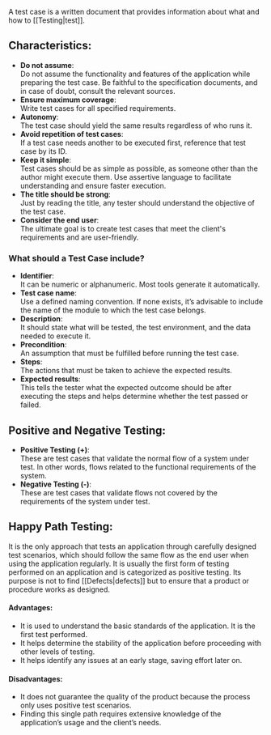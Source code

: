 A test case is a written document that provides information about what and how to [[Testing|test]].
## Characteristics:
- **Do not assume**:  
    Do not assume the functionality and features of the application while preparing the test case. Be faithful to the specification documents, and in case of doubt, consult the relevant sources.
- **Ensure maximum coverage**:  
    Write test cases for all specified requirements.
- **Autonomy**:  
    The test case should yield the same results regardless of who runs it.
- **Avoid repetition of test cases**:  
    If a test case needs another to be executed first, reference that test case by its ID.
- **Keep it simple**:  
    Test cases should be as simple as possible, as someone other than the author might execute them. Use assertive language to facilitate understanding and ensure faster execution.
- **The title should be strong**:  
    Just by reading the title, any tester should understand the objective of the test case.
- **Consider the end user**:  
    The ultimate goal is to create test cases that meet the client's requirements and are user-friendly.
### What should a Test Case include?
- **Identifier**:  
    It can be numeric or alphanumeric. Most tools generate it automatically.
- **Test case name**:  
    Use a defined naming convention. If none exists, it’s advisable to include the name of the module to which the test case belongs.
- **Description**:  
    It should state what will be tested, the test environment, and the data needed to execute it.
- **Precondition**:  
    An assumption that must be fulfilled before running the test case.
- **Steps**:  
    The actions that must be taken to achieve the expected results.
- **Expected results**:  
    This tells the tester what the expected outcome should be after executing the steps and helps determine whether the test passed or failed.
## Positive and Negative Testing:
- **Positive Testing (+)**:  
    These are test cases that validate the normal flow of a system under test. In other words, flows related to the functional requirements of the system.
- **Negative Testing (-)**:  
    These are test cases that validate flows not covered by the requirements of the system under test.
## Happy Path Testing:
It is the only approach that tests an application through carefully designed test scenarios, which should follow the same flow as the end user when using the application regularly. It is usually the first form of testing performed on an application and is categorized as positive testing. Its purpose is not to find [[Defects|defects]] but to ensure that a product or procedure works as designed.
#### Advantages:
- It is used to understand the basic standards of the application. It is the first test performed.
- It helps determine the stability of the application before proceeding with other levels of testing.
- It helps identify any issues at an early stage, saving effort later on.
#### Disadvantages:
- It does not guarantee the quality of the product because the process only uses positive test scenarios.
- Finding this single path requires extensive knowledge of the application’s usage and the client’s needs.